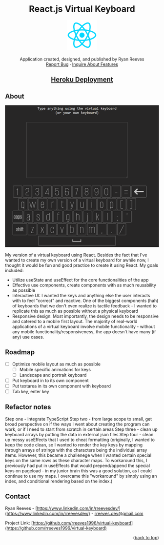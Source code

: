 <a name="readme-top"></a>

<div align="center">
<h1 align="center">React.js Virtual Keyboard</h1>

  <p align="center">
    <img src='./src/assets/react_icon.png' alt='screenshot' width="100">
    <br />
    <br />
    Application created, designed, and published by Ryan Reeves
    <br />
    <a href="https://github.com/rreeves1996/virtual-keyboard/issues">Report Bug</a>
    ·
    <a href="https://github.com/rreeves1996/virtual-keyboard/features">Inquire About Features</a>
    <br />
    <a href='https://rreeves-virtual-keyboard.herokuapp.com/'><h2>Heroku Deployment</h2></a>
  </p>
</div>

## About

<img src='./src/assets/app.PNG' alt='screenshot' width="600">

My version of a virtual keyboard using React. Besides the fact that I've wanted to create my own version of a virtual keyboard for awhile now, I thought it would be fun and good practice to create it using React.
My goals included:

- Utilize useState and useEffect for the core functionalities of the app
- Effective use components, create components with as much reusability as possible
- Interactive UI: I wanted the keys and anything else the user interacts with to feel "correct" and reactive. One of the biggest components (hah) of keyboards that we don't even realize is tactile feedback - I wanted to replicate this as much as possible without a physical keyboard
- Responsive design: Most importantly, the design needs to be responsive and catered to a mobile first layout. The majority of real-world applications of a virtual keyboard involve mobile functionality - without any mobile functionality/responsiveness, the app doesn't have many (if any) use cases.

## Roadmap

- [ ] Optimize mobile layout as much as possible
  - [ ] Mobile specific animations for keys
  - [ ] Landscape and portrait keyboard
- [ ] Put keyboard in to its own component
- [ ] Put textarea in its own component with keyboard
- [ ] Tab key, enter key

## Refactor notes

Step one - integrate TypeScript
Step two - from large scope to small, get broad perspective on if the ways I went about creating the program can work, or if I need to start from scratch in certain areas
Step three - clean up keyboard arrays by putting the data in external json files
Step four - clean up messy useEffects that I used to cheat formatting (originally, I wanted to keep the code clean, so I wanted to render the key keys by mapping through arrays of strings with the characters being the individual array items. However, this became a challenege when I wanted certain special keys on the same rows as these character maps. To workaround this, I previously had put in useEffects that would prepend/append the special keys on pageload - in my junior brain this was a good solution, as I could continue to use my maps. I overcame this "workaround" by simply using an index, and conditional rendering based on the index.)

## Contact

Ryan Reeves - [https://www.linkedin.com/in/rreevesdev/](https://www.linkedin.com/in/rreevesdev/) - rreeves.dev@gmail.com

Project Link: [https://github.com/rreeves1996/virtual-keyboard](https://github.com/rreeves1996/virtual-keyboard)

<p align="right">(<a href="#readme-top">back to top</a>)</p>
